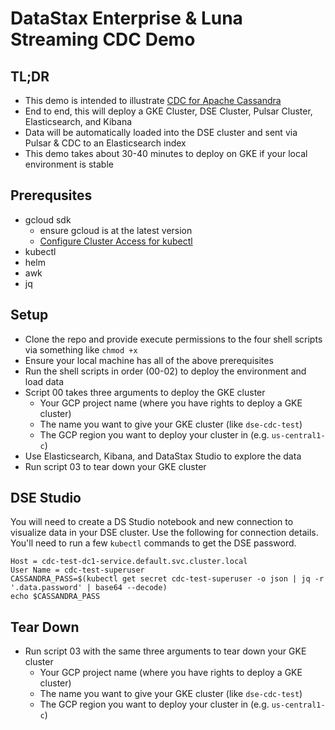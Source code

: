 # DataStax Enterprise & Luna Streaming CDC Demo
## TL;DR
- This demo is intended to illustrate [CDC for Apache Cassandra](https://www.datastax.com/cdc-apache-cassandra)
- End to end, this will deploy a GKE Cluster, DSE Cluster, Pulsar Cluster, Elasticsearch, and Kibana
- Data will be automatically loaded into the DSE cluster and sent via Pulsar & CDC to an Elasticsearch index
- This demo takes about 30-40 minutes to deploy on GKE if your local environment is stable
## Prerequsites
- gcloud sdk
    - ensure gcloud is at the latest version
    - [Configure Cluster Access for kubectl](https://cloud.google.com/kubernetes-engine/docs/how-to/cluster-access-for-kubectl)
- kubectl
- helm
- awk
- jq
## Setup
- Clone the repo and provide execute permissions to the four shell scripts via something like `chmod +x`
- Ensure your local machine has all of the above prerequisites 
- Run the shell scripts in order (00-02) to deploy the environment and load data
- Script 00 takes three arguments to deploy the GKE cluster
  - Your GCP project name (where you have rights to deploy a GKE cluster)
  - The name you want to give your GKE cluster (like `dse-cdc-test`)
  - The GCP region you want to deploy your cluster in (e.g. `us-central1-c`)
- Use Elasticsearch, Kibana, and DataStax Studio to explore the data
- Run script 03 to tear down your GKE cluster
## DSE Studio
You will need to create a DS Studio notebook and new connection to visualize data in your DSE cluster. 
Use the following for connection details. 
You'll need to run a few `kubectl` commands to get the DSE password.
```shell
Host = cdc-test-dc1-service.default.svc.cluster.local
User Name = cdc-test-superuser
CASSANDRA_PASS=$(kubectl get secret cdc-test-superuser -o json | jq -r '.data.password' | base64 --decode)
echo $CASSANDRA_PASS
```
## Tear Down
- Run script 03 with the same three arguments to tear down your GKE cluster
  - Your GCP project name (where you have rights to deploy a GKE cluster)
  - The name you want to give your GKE cluster (like `dse-cdc-test`)
  - The GCP region you want to deploy your cluster in (e.g. `us-central1-c`)
